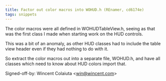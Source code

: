 ```yaml
---
title: Factor out color macros into WOHUD.h (REnamer, cd6174e)
tags: snippets
---
```


The color macros were all defined in WOHUDTableView.h, seeing as that was the first class I made when starting work on the HUD controls.

This was a bit of an anomaly, as other HUD classes had to include the table view header even if they had nothing to do with it.

So extract the color macros out into a separate file, WOHUD.h, and have all classes which need to know about HUD colors import that.

Signed-off-by: Wincent Colaiuta &lt;win@wincent.com&gt;
